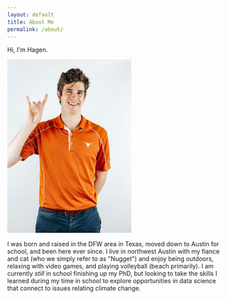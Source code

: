 ```yaml
---
layout: default
title: About Me
permalink: /about/
---
```


Hi, I'm Hagen.

<img title="Hagen_Fritz" alt="Hagen_Fritz" height=400 src="./photos/hookem.jpeg">

I was born and raised in the DFW area in Texas, moved down to Austin for school, and been here ever since. I live in northwest Austin with my fiance and cat (who we simply refer to as "Nugget") and enjoy being outdoors, relaxing with video games, and playing volleyball (beach primarily). I am currently _still_ in school finishing up my PhD, but looking to take the skills I learned during my time in school to explore opportunities in data science that connect to issues relating climate change. 
